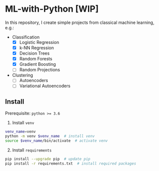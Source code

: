 # ML-with-Python [WIP]
In this repository, I create simple projects from classical machine learning, e.g.:
- Classification
    - [x] Logistic Regression
    - [x] k-NN Regression
    - [x] Decision Trees
    - [x] Random Forests
    - [x] Gradient Boosting
    - [ ] Random Projections
- Clustering
    - [ ] Autoencoders
    - [ ] Variational Autoencoders

## Install
Prerequisite: `python >= 3.6`
1. Install `venv`
```bash
venv_name=venv
python -m venv $venv_name  # install venv
source $venv_name/bin/activate  # activate venv
```
2. Install `requirements`
```bash
pip install --upgrade pip  # update pip
pip install -r requirements.txt  # install required packages
```
